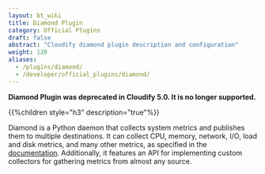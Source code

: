 ```yaml
---
layout: bt_wiki
title: Diamond Plugin
category: Official Plugins
draft: false
abstract: "Cloudify diamond plugin description and configuration"
weight: 120
aliases:
  - /plugins/diamond/
  - /developer/official_plugins/diamond/
---
```


**Diamond Plugin was deprecated in Cloudify 5.0. It is no longer supported.**

{{%children style="h3" description="true"%}}

Diamond is a Python daemon that collects system metrics and publishes them to multiple destinations. It can collect CPU, memory, network, I/O, load and disk metrics, and many other metrics, as specified in the [documentation](https://github.com/BrightcoveOS/Diamond/wiki/Collectors).
Additionally, it features an API for implementing custom collectors for gathering metrics from almost any source.
